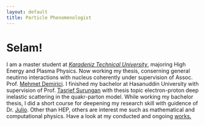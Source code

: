 ```yaml
---
layout: default
title: Particle Phenomenologist
---
```

# Selam!
I am a master student at [*Karadeniz Technical University*](https://www.ktu.edu.tr/en), majoring High Energy and Plasma Physics. Now working my thesis, conserning general neutirno interactions with nucleus coherently under supervision of Assoc. Prof. [Mehmet Demirici](https://www.scopus.com/authid/detail.uri?authorId=55795250300). I finished my bachelor at Hasanuddin University with supervision of Prof. [Tasrief Surungan](https://www.scopus.com/authid/detail.uri?authorId=12793289800) with thesis  topic electron-proton deep inelastic scattering in the quakr-parton model. While working my bachelor thesis, I did a short course for deepening my research skill with guidence of Dr. [Julio](scopus.com/authid/detail.uri?authorId=36337522200). Other than HEP, others are interest me such as mathematical and computational physics.  Have a look at my conducted and ongoing <a href="/works">works.</a>
